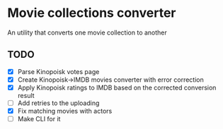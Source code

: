 # Movie collections converter
An utility that converts one movie collection to another

## TODO
- [x] Parse Kinopoisk votes page
- [x] Create Kinopoisk->IMDB movies converter with error correction
- [x] Apply Kinopoisk ratings to IMDB based on the corrected conversion result
- [ ] Add retries to the uploading
- [x] Fix matching movies with actors
- [ ] Make CLI for it